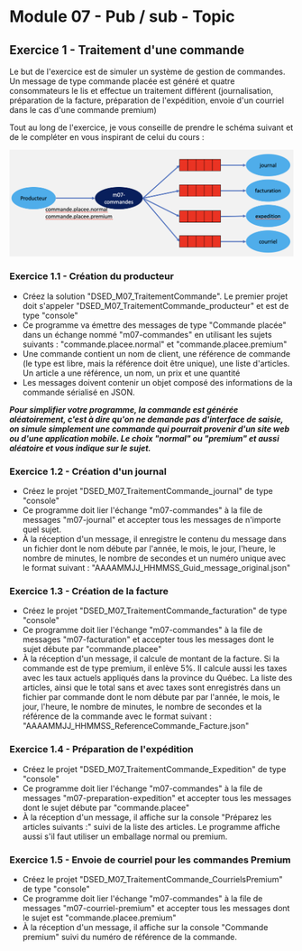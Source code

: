 # Module 07 - Pub / sub - Topic

## Exercice 1 - Traitement d'une commande

Le but de l'exercice est de simuler un système de gestion de commandes. Un message de type commande placée est généré et quatre consommateurs le lis et effectue un traitement différent (journalisation, préparation de la facture, préparation de l'expédition, envoie d'un courriel dans le cas d'une commande premium)

Tout au long de l'exercice, je vous conseille de prendre le schéma suivant et de le compléter en vous inspirant de celui du cours :

![Schéma à compléter](img/exercice1_acompleter.png)

### Exercice 1.1 - Création du producteur

- Créez la solution "DSED_M07_TraitementCommande". Le premier projet doit s'appeler "DSED_M07_TraitementCommande_producteur" et est de type "console"
- Ce programme va émettre des messages de type "Commande placée" dans un échange nommé "m07-commandes" en utilisant les sujets suivants : "commande.placee.normal" et "commande.placee.premium"
- Une commande contient un nom de client, une référence de commande (le type est libre, mais la référence doit être unique), une liste d'articles. Un article a une référence, un nom, un prix et une quantité
- Les messages doivent contenir un objet composé des informations de la commande sérialisé en JSON.

***Pour simplifier votre programme, la commande est générée aléatoirement, c'est à dire qu'on ne demande pas d'interface de saisie, on simule simplement une commande qui pourrait provenir d'un site web ou d'une application mobile. Le choix "normal" ou "premium" et aussi aléatoire et vous indique sur le sujet.***

### Exercice 1.2 - Création d'un journal

- Créez le projet "DSED_M07_TraitementCommande_journal" de type "console"
- Ce programme doit lier l'échange "m07-commandes" à la file de messages "m07-journal" et accepter tous les messages de n'importe quel sujet.
- À la réception d'un message, il enregistre le contenu du message dans un fichier dont le nom débute par l'année, le mois, le jour, l'heure, le nombre de minutes, le nombre de secondes et un numéro unique avec le format suivant : "AAAAMMJJ_HHMMSS_Guid_message_original.json"

### Exercice 1.3 - Création de la facture

- Créez le projet "DSED_M07_TraitementCommande_facturation" de type "console"
- Ce programme doit lier l'échange "m07-commandes" à la file de messages "m07-facturation" et accepter tous les messages dont le sujet débute par "commande.placee"
- À la réception d'un message, il calcule de montant de la facture. Si la commande est de type premium, il enlève 5%. Il calcule aussi les taxes avec les taux actuels appliqués dans la province du Québec. La liste des articles, ainsi que le total sans et avec taxes sont enregistrés dans un fichier par commande dont le nom débute par par l'année, le mois, le jour, l'heure, le nombre de minutes, le nombre de secondes et la référence de la commande avec le format suivant : "AAAAMMJJ_HHMMSS_ReferenceCommande_Facture.json"

### Exercice 1.4 - Préparation de l'expédition

- Créez le projet "DSED_M07_TraitementCommande_Expedition" de type "console"
- Ce programme doit lier l'échange "m07-commandes" à la file de messages "m07-preparation-expedition" et accepter tous les messages dont le sujet débute par "commande.placee"
- À la réception d'un message, il affiche sur la console "Préparez les articles suivants :" suivi de la liste des articles. Le programme affiche aussi s'il faut utiliser un emballage normal ou premium.

### Exercice 1.5 - Envoie de courriel pour les commandes Premium

- Créez le projet "DSED_M07_TraitementCommande_CourrielsPremium" de type "console"
- Ce programme doit lier l'échange "m07-commandes" à la file de messages "m07-courriel-premium" et accepter tous les messages dont le sujet est  "commande.placee.premium"
- À la réception d'un message, il affiche sur la console "Commande premium" suivi du numéro de référence de la commande.
